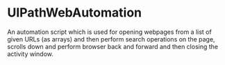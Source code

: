 # UIPathWebAutomation
An automation script which is used for opening webpages from a list of given URLs (as arrays) and then perform search operations on the page, scrolls down and perform browser back and forward and then closing the activity window.
